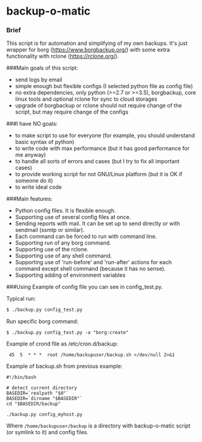 # backup-o-matic

### Brief
This script is for automation and simplifying of my own backups. It's just wrapper for
borg (https://www.borgbackup.org/) with some extra functionality with rclone (https://rclone.org/).

###Main goals of this script:
 - send logs by email
 - simple enough but flexible configs (I selected python file as config file)
 - no extra dependencies, only python (>=2.7 or >=3.5), borgbackup, core
   linux tools and optional rclone for sync to cloud storages
 - upgrade of borgbackup or rclone should not require change of the script,
   but may require change of the configs

###I have NO goals:
 - to make script to use for everyone (for example, you should understand basic syntax of python)
 - to write code with max performance (but it has good performance for me anyway)
 - to handle all sorts of errors and cases (but I try to fix all important cases)
 - to provide working script for not GNU/Linux platform (but it is OK if someone do it)
 - to write ideal code

###Main features:
 - Python config files. It is flexible enough.
 - Supporting use of several config files at once.
 - Sending reports with mail. It can be set up to send directly or with sendmail (ssmtp or similar).
 - Each command can be forced to run with command line.
 - Supporting run of any borg command.
 - Supporting use of the rclone.
 - Supporting use of any shell command.
 - Supporting use of 'run-before' and 'run-after' actions for each command except shell command (because it has no sense).
 - Supporting adding of environment variables

###Using
Example of config file you can see in config_test.py.

Typical run:
```bash
$ ./backup.py config_test.py
```
Run specific borg command:
```
$ ./backup.py config_test.py -a "borg:create"
```
Example of crond file as /etc/cron.d/backup:
```
 45  5  * * *  root /home/backupuser/backup.sh >/dev/null 2>&1
```
Example of backup.sh from previous example:
```
#!/bin/bash
  
# detect current directory
BASEDIR=`realpath "$0"`
BASEDIR=`dirname "$BASEDIR"`
cd "$BASEDIR/backup"

./backup.py config_myhost.py
```
Where `/home/backupuser/backup` is a directory with backup-o-matic script (or symlink to it) and config files.